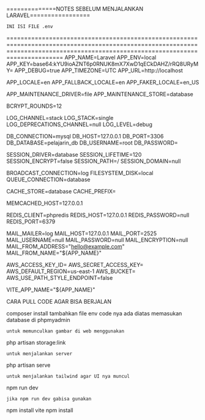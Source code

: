 ==============NOTES SEBELUM MENJALANKAN LARAVEL=================
    
    
    
    INI ISI FILE .env
==================================================================================================================================================================================
APP_NAME=Laravel
APP_ENV=local
APP_KEY=base64:kYU9ioAZNT6p0RNUK8mX7XwD1qECkDAHZ/rRQ8URyMY=
APP_DEBUG=true
APP_TIMEZONE=UTC
APP_URL=http://localhost

APP_LOCALE=en
APP_FALLBACK_LOCALE=en
APP_FAKER_LOCALE=en_US

APP_MAINTENANCE_DRIVER=file
APP_MAINTENANCE_STORE=database

BCRYPT_ROUNDS=12

LOG_CHANNEL=stack
LOG_STACK=single
LOG_DEPRECATIONS_CHANNEL=null
LOG_LEVEL=debug

DB_CONNECTION=mysql
DB_HOST=127.0.0.1
DB_PORT=3306
DB_DATABASE=pelajarin_db
DB_USERNAME=root
DB_PASSWORD=

SESSION_DRIVER=database
SESSION_LIFETIME=120
SESSION_ENCRYPT=false
SESSION_PATH=/
SESSION_DOMAIN=null

BROADCAST_CONNECTION=log
FILESYSTEM_DISK=local
QUEUE_CONNECTION=database

CACHE_STORE=database
CACHE_PREFIX=

MEMCACHED_HOST=127.0.0.1

REDIS_CLIENT=phpredis
REDIS_HOST=127.0.0.1
REDIS_PASSWORD=null
REDIS_PORT=6379

MAIL_MAILER=log
MAIL_HOST=127.0.0.1
MAIL_PORT=2525
MAIL_USERNAME=null
MAIL_PASSWORD=null
MAIL_ENCRYPTION=null
MAIL_FROM_ADDRESS="hello@example.com"
MAIL_FROM_NAME="${APP_NAME}"

AWS_ACCESS_KEY_ID=
AWS_SECRET_ACCESS_KEY=
AWS_DEFAULT_REGION=us-east-1
AWS_BUCKET=
AWS_USE_PATH_STYLE_ENDPOINT=false

VITE_APP_NAME="${APP_NAME}"


CARA PULL CODE AGAR BISA BERJALAN

composer install
tambahkan file env code nya ada diatas
memasukan database di phpmyadmin

    untuk memunculkan gambar di web menggunakan
php artisan storage:link

    untuk menjalankan server
php artisan serve

    untuk menjalankan tailwind agar UI nya muncul
npm run dev

    jika npm run dev gabisa gunakan
npm install vite
npm install

